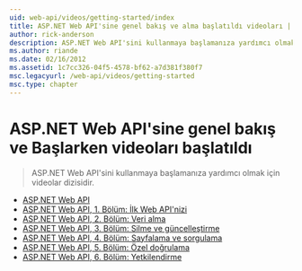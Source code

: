 ```yaml
---
uid: web-api/videos/getting-started/index
title: ASP.NET Web API'sine genel bakış ve alma başlatıldı videoları | Microsoft Docs
author: rick-anderson
description: ASP.NET Web API'sini kullanmaya başlamanıza yardımcı olmak için videolar dizisidir.
ms.author: riande
ms.date: 02/16/2012
ms.assetid: 1c7cc326-04f5-4578-bf62-a7d381f380f7
msc.legacyurl: /web-api/videos/getting-started
msc.type: chapter
---
```

<a name="aspnet-web-api-overview-and-getting-started-videos"></a>ASP.NET Web API'sine genel bakış ve Başlarken videoları başlatıldı
====================
> ASP.NET Web API'sini kullanmaya başlamanıza yardımcı olmak için videolar dizisidir.


- [ASP.NET Web API](aspnet-web-api.md)
- [ASP.NET Web API, 1. Bölüm: İlk Web API'nizi](your-first-web-api.md)
- [ASP.NET Web API, 2. Bölüm: Veri alma](getting-data.md)
- [ASP.NET Web API, 3. Bölüm: Silme ve güncelleştirme](delete-and-update.md)
- [ASP.NET Web API, 4. Bölüm: Sayfalama ve sorgulama](paging-and-querying.md)
- [ASP.NET Web API, 5. Bölüm: Özel doğrulama](custom-validation.md)
- [ASP.NET Web API, 6. Bölüm: Yetkilendirme](authorization.md)
